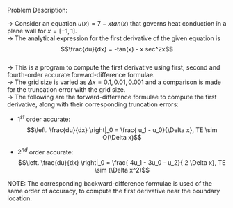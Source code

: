 Problem Description:  

-> Consider an equation $u(x) = 7 - xtan(x)$ that governs heat conduction in a plane wall for $x=[-1,1]$.  
-> The analytical expression for the first derivative of the given equation is  
$$\frac{du}{dx} = -tan(x) - x sec^2x$$  
-> This is a program to compute the first derivative using first, second and fourth-order accurate forward-difference formulae.  
-> The grid size is varied as $\Delta x = 0.1, 0.01, 0.001$ and a comparison is made for the truncation error with the grid size.  
-> The following are the forward-difference formulae to compute the first derivative, along with their corresponding truncation errors:  

- $1^{st}$ order accurate:  
$$\left. \frac{du}{dx} \right|_0 = \frac{ u_1 - u_0}{\Delta x}, TE \sim O(\Delta x)$$ 

- $2^{nd}$ order accurate:    
$$\left. \frac{du}{dx} \right|_0 = \frac{ 4u_1 - 3u_0 - u_2}{ 2 \Delta x}, TE \sim (\Delta x^2)$$

NOTE: The corresponding backward-difference formulae is used of the same order of accuracy, to compute the first derivative near the boundary location.  
